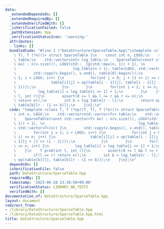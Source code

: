 ```yaml
---
data:
  _extendedDependsOn: []
  _extendedRequiredBy: []
  _extendedVerifiedWith: []
  _isVerificationFailed: false
  _pathExtension: hpp
  _verificationStatusIcon: ':warning:'
  attributes:
    links: []
  bundledCode: "#line 1 \"DataStructure/SparseTable.hpp\"\ntemplate <class T, T (*op)(T,\
    \ T), T (*e)()> struct SparseTable {\n    const int n, LOGV;\n    std::vector<std::vector<T>>\
    \ table;\n    std::vector<int> log_table;\n    SparseTable(const std::vector<T>\
    \ &v) : n(v.size()), LOGV(std::__lg(std::max(n, 1)) + 1), \n                 \
    \                          log_table(n + 1), table(LOGV, std::vector<T>(n)) {\n\
    \        std::copy(v.begin(), v.end(), table[0].begin());\n        for(int i =\
    \ 1; i < LOGV; i++) {\n            for(int j = 0; j + (1 << i) <= n; j++) {\n\
    \                table[i][j] = op(table[i - 1][j], table[i - 1][j + (1 << (i -\
    \ 1))]);\n            }\n        }\n        for(int i = 2; i <= n; i++) {\n  \
    \          log_table[i] = log_table[i >> 1] + 1;\n        }\n    }\n    T prod(int\
    \ l, int r){\n        assert(0 <= l && l <= r && r <= n);\n        if(l == r)\
    \ return e();\n        int b = log_table[r - l];\n        return op(table[b][l],\
    \ table[b][r - (1 << b)]);\n    }\n};\n"
  code: "template <class T, T (*op)(T, T), T (*e)()> struct SparseTable {\n    const\
    \ int n, LOGV;\n    std::vector<std::vector<T>> table;\n    std::vector<int> log_table;\n\
    \    SparseTable(const std::vector<T> &v) : n(v.size()), LOGV(std::__lg(std::max(n,\
    \ 1)) + 1), \n                                           log_table(n + 1), table(LOGV,\
    \ std::vector<T>(n)) {\n        std::copy(v.begin(), v.end(), table[0].begin());\n\
    \        for(int i = 1; i < LOGV; i++) {\n            for(int j = 0; j + (1 <<\
    \ i) <= n; j++) {\n                table[i][j] = op(table[i - 1][j], table[i -\
    \ 1][j + (1 << (i - 1))]);\n            }\n        }\n        for(int i = 2; i\
    \ <= n; i++) {\n            log_table[i] = log_table[i >> 1] + 1;\n        }\n\
    \    }\n    T prod(int l, int r){\n        assert(0 <= l && l <= r && r <= n);\n\
    \        if(l == r) return e();\n        int b = log_table[r - l];\n        return\
    \ op(table[b][l], table[b][r - (1 << b)]);\n    }\n};\n"
  dependsOn: []
  isVerificationFile: false
  path: DataStructure/SparseTable.hpp
  requiredBy: []
  timestamp: '2023-06-28 23:38:50+09:00'
  verificationStatus: LIBRARY_NO_TESTS
  verifiedWith: []
documentation_of: DataStructure/SparseTable.hpp
layout: document
redirect_from:
- /library/DataStructure/SparseTable.hpp
- /library/DataStructure/SparseTable.hpp.html
title: DataStructure/SparseTable.hpp
---
```

